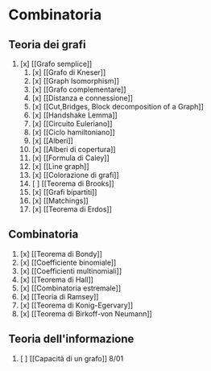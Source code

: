 # Combinatoria
## Teoria dei grafi
1. [x] [[Grafo semplice]]
	1. [x] [[Grafo di Kneser]]
	2.  [x] [[Graph Isomorphism]]
	3.  [x] [[Grafo complementare]]
	4.  [x] [[Distanza e connessione]]
	5. [x] [[Cut,Bridges, Block decomposition of a Graph]]
	6.  [x] [[Handshake Lemma]]
	7.  [x] [[Circuito Euleriano]]
	8.  [x] [[Ciclo hamiltoniano]]
	9.  [x] [[Alberi]]
	10. [x] [[Alberi di copertura]]
	11.  [x] [[Formula di Caley]]
	12.  [x] [[Line graph]]
	13.  [x] [[Colorazione di grafi]]
	14.  [ ] [[Teorema di Brooks]]
	15.  [x] [[Grafi bipartiti]]
	16.  [x] [[Matchings]] 
	17.  [x] [[Teorema di Erdos]]

## Combinatoria
1.  [x] [[Teorema di Bondy]]
2.  [x] [[Coefficiente binomiale]]
3.  [x] [[Coefficienti multinomiali]]
4.  [x] [[Teorema di Hall]] 
5.  [x] [[Combinatoria estremale]] 
6.  [x] [[Teoria di Ramsey]]  
7. [x] [[Teorema di Konig-Egervary]]
8. [x] [[Teorema di Birkoff-von Neumann]] 
## Teoria dell'informazione
1.  [ ] [[Capacità di un grafo]] 8/01
